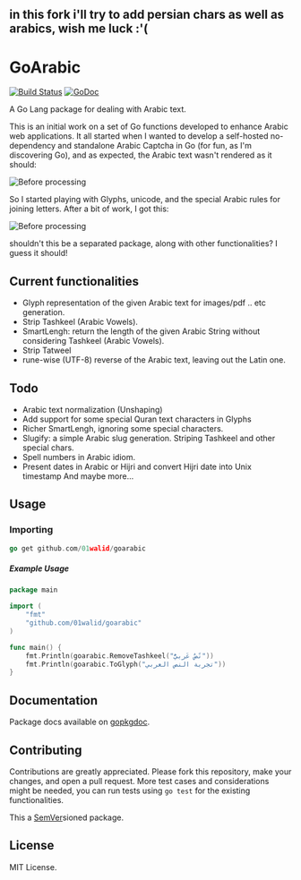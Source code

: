 
## in this fork i'll try to add persian chars as well as arabics, wish me luck :'(

# GoArabic
[![Build Status](https://travis-ci.org/01walid/goarabic.svg)](https://travis-ci.org/01walid/goarabic)  [![GoDoc](https://godoc.org/github.com/01walid/goarabic?status.svg)](https://godoc.org/github.com/01walid/goarabic)

A Go Lang package for dealing with Arabic text.

This is an initial work on a set of Go functions developed to enhance Arabic web applications.
It all started when I wanted to develop a self-hosted no-dependency and standalone Arabic Captcha in Go (for fun, as I'm discovering Go), and as expected, the Arabic text wasn't rendered as it should:

![Before processing](https://res.cloudinary.com/walid/image/upload/v1429186546/before_pcyoha.png)

So I started playing with Glyphs, unicode, and the special Arabic rules for joining letters. After a bit of work, I got this:

![Before processing](https://res.cloudinary.com/walid/image/upload/v1429186546/after_cmkukt.png)

shouldn't this be a separated package, along with other functionalities? I guess it should!

## Current functionalities
- Glyph representation of the given Arabic text for images/pdf .. etc generation.
- Strip Tashkeel (Arabic Vowels).
- SmartLengh: return the length of the given Arabic String without considering Tashkeel (Arabic Vowels).
- Strip Tatweel
- rune-wise (UTF-8) reverse of the Arabic text, leaving out the Latin one.

## Todo
- Arabic text normalization (Unshaping)
- Add support for some special Quran text characters in Glyphs
- Richer SmartLengh, ignoring some special characters.
- Slugify: a simple Arabic slug generation. Striping Tashkeel and other special chars.
- Spell numbers in Arabic idiom.
- Present dates in Arabic or Hijri and convert Hijri date into Unix timestamp
And maybe more...

## Usage

### Importing
```go
go get github.com/01walid/goarabic
```
##### Example Usage
```go
package main

import (
    "fmt"
    "github.com/01walid/goarabic"
)

func main() {
    fmt.Println(goarabic.RemoveTashkeel("نًصٌ عَربيُّ"))
    fmt.Println(goarabic.ToGlyph("تجربة النص العربي"))
}

```
## Documentation
Package docs available on [gopkgdoc](https://godoc.org/github.com/01walid/goarabic).

## Contributing
Contributions are greatly appreciated. Please fork this repository, make your changes, and open a pull request. More test cases and considerations might be needed, you can run tests using `go test` for the existing functionalities.

This a [SemVer](http://semver.org/)sioned package.
## License
MIT License.
